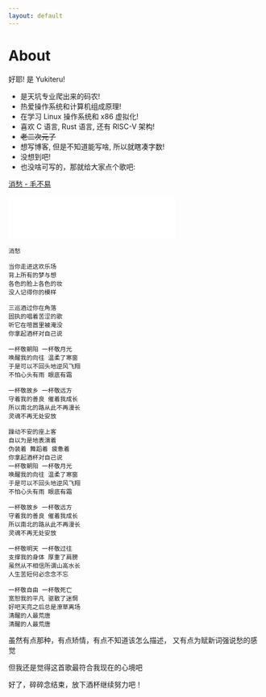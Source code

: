 ```yaml
---
layout: default
---
```


# About

好耶! 是 Yukiteru!

- 是天坑专业爬出来的码农!
- 热爱操作系统和计算机组成原理!
- 在学习 Linux 操作系统和 x86 虚拟化!
- 喜欢 C 语言, Rust 语言, 还有 RISC-V 架构!
- ~~老二次元了~~
- 想写博客, 但是不知道能写啥, 所以就瞎凑字数!
- 没想到吧!
- 也没啥可写的，那就给大家点个歌吧:

[消愁 - 毛不易](https://music.163.com/song?id=569200213)

<iframe
	frameborder="no"
	border="0"
	marginwidth="0"
	marginheight="0"
	width=330
	height=86
	src="//music.163.com/outchain/player?type=2&id=569200213&auto=0&height=66">
</iframe>

```plain
消愁

当你走进这欢乐场
背上所有的梦与想
各色的脸上各色的妆
没人记得你的模样

三巡酒过你在角落
固执的唱着苦涩的歌
听它在喧嚣里被淹没
你拿起酒杯对自己说

一杯敬朝阳 一杯敬月光
唤醒我的向往 温柔了寒窗
于是可以不回头地逆风飞翔
不怕心头有雨 眼底有霜

一杯敬故乡 一杯敬远方
守着我的善良 催着我成长
所以南北的路从此不再漫长
灵魂不再无处安放

躁动不安的座上客
自以为是地表演着
伪装着 舞蹈着 疲惫着
你拿起酒杯对自己说
一杯敬朝阳 一杯敬月光
唤醒我的向往 温柔了寒窗
于是可以不回头地逆风飞翔
不怕心头有雨 眼底有霜

一杯敬故乡 一杯敬远方
守着我的善良 催着我成长
所以南北的路从此不再漫长
灵魂不再无处安放

一杯敬明天 一杯敬过往
支撑我的身体 厚重了肩膀
虽然从不相信所谓山高水长
人生苦短何必念念不忘

一杯敬自由 一杯敬死亡
宽恕我的平凡 驱散了迷惘
好吧天亮之后总是潦草离场
清醒的人最荒唐
清醒的人最荒唐
```

虽然有点那种，有点矫情，有点不知道该怎么描述，
又有点为赋新词强说愁的感觉

但我还是觉得这首歌最符合我现在的心境吧

好了，碎碎念结束，放下酒杯继续努力吧！

